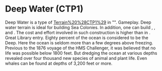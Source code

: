 # Deep Water (CTP1)

Deep Water is a type of [Terrain%20%28CTP1%29](terrain) in "".
Gameplay.
Deep water terrain is ideal for building Sea Colonies. In addition, one can build , , and . The cost and effort involved in such construction is higher than in .
Great Library entry.
Eighty percent of the ocean is considered to be the Deep. Here the ocean is seldom more than a few degrees above freezing. Previous to the 1876 voyage of the HMS Challenger, it was believed that no life was possible below 1800 feet. But dredging the ocean at various depths revealed over four thousand new species of animal and plant life. Even whales can be found at depths of 3,200 feet or more.